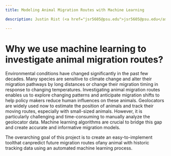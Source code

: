 ```yaml
---
title: Modeling Animal Migration Routes with Machine Learning

description: Justin Rist (<a href="jsr5605@psu.edu">jsr5605@psu.edu</a>) \n Junyan Tian (<a href="jxt717@psu.edu">jxt717@psu.edu</a>) \n Christine Cummings (<a href="cmc6720@psu.edu">cmc6720@psu.edu</a>)

---
```

# Why we use machine learning to investigate animal migration routes?
Environmental conditions have changed significantly in the past few decades. Many species are sensitive to climate change and alter their migration pathways by long distances or change their migration  timing in  response  to changing  temperatures. Investigating animal migration  routes enables us  to  explore changing patterns  and  anticipate  migration  shifts to help  policy  makers reduce  human  influences  on  these  animals.  Geolocators  are  widely  used  now  to  estimate the position of animals and track their moving routes, especially with small-sized animals. However, it  is  particularly  challenging  and  time-consuming  to  manually  analyze  the  geolocator  data. Machine  learning  algorithms are  crucial  to  bridge  this  gap  and create  accurate  and  informative migration models. 

The overarching goal of this project is to create an easy-to-implement toolthat canpredict future migration routes ofany animal with historic tracking data using an automated machine learning process. 

